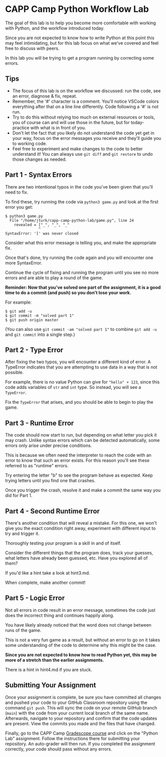# CAPP Camp Python Workflow Lab

The goal of this lab is to help you become more comfortable with working with Python, and the workflow introduced today.

Since you are not expected to know how to write Python at this point this may feel intimidating, but for this lab focus on what we've covered and feel free to discuss with peers.

In this lab you will be trying to get a program running by correcting some errors.

## Tips

- The focus of this lab is on the workflow we discussed: run the code, see an error, diagnose & fix, repeat.
- Remember, the '#' character is a comment. You'll notice VSCode colors everything after that on a line line differently. Code following a '#' is not run.
- Try to do this without relying too much on external resources or tools, you of course can and will use those in the future, but for today- practice with what is in front of you.
- Don't let the fact that you likely do not understand the code yet get in your way, focus on the error messages you receive and they'll guide you to working code.
- Feel free to experiment and make changes to the code to better understand it! You can always use `git diff` and `git restore` to undo those changes as needed.

## Part 1 - Syntax Errors

There are two intentional typos in the code you've been given that you'll need to fix.

To find these, try running the code via `python3 game.py` and look at the first error you get:

```
$ python3 game.py
  File "/home/jturk/capp-camp-python-lab/game.py", line 24
    revealed = ["_", "_", "_"
               ^
SyntaxError: '[' was never closed
```

Consider what this error message is telling you, and make the appropriate fix.

Once that's done, try running the code again and you will encounter one more SyntaxError.

Continue the cycle of fixing and running the program until you see no more errors and are able to play a round of the game.

**Reminder: Now that you've solved one part of the assignment, it is a good time to do a commit (and push) so you don't lose your work.**

For example:

```
$ git add -u
$ git commit -m "solved part 1"
$ git push origin master
```

(You can also use `git commit -am "solved part 1"` to combine `git add -u` and `git commit` into a single step.)

## Part 2 - Type Error

After fixing the two typos, you will encounter a different kind of error. A TypeError indicates that you are attempting to use data in a way that is not possible.

For example, there is no value Python can give for `"hello" + 123`, since this code adds variables of `str` and `int` type.
So instead, you will see a `TypeError`.

Fix the `TypeError` that arises, and you should be able to begin to play the game.

## Part 3 - Runtime Error

The code should now start to run, but depending on what letter you pick it may crash.
Unlike syntax errors which can be detected automatically, some errors only arise under precise conditions.

This is because we often need the interpreter to reach the code with an error to know that such an error exists. For this reason you'll see these referred to as "runtime" errors.

Try entering the letter "b" to see the program behave as expected. Keep trying letters until you find one that crashes.

Once you trigger the crash, resolve it and make a commit the same way you did for Part 1.

## Part 4 - Second Runtime Error

There's another condition that will reveal a mistake.
For this one, we won't give you the exact condition right away, experiment with different input to try and trigger it.

Thoroughly testing your program is a skill in and of itself.

Consider the different things that the program does, track your guesses, what letters have already been guessed, etc. Have you explored all of them?

If you'd like a hint take a look at hint3.md.

When complete, make another commit!

## Part 5 - Logic Error

Not all errors in code result in an error message, sometimes the code just does the incorrect thing and continues happily along.

You have likely already noticed that the word does not change between runs of the game.

This is not a very fun game as a result, but without an error to go on it takes some understanding of the code to determine why this might be the case.

**Since you are not expected to know how to read Python yet, this may be more of a stretch than the earlier assignments.**

There is a hint in hint4.md if you are stuck.

## Submitting Your Assignment

Once your assignment is complete, be sure you have committed all changes and pushed your code to your GitHub Classroom repository using the command `git push`. This will sync the code on your remote GitHub branch (`main`) with the code from your current local branch of the same name. Afterwards, navigate to your repository and confirm that the code updates are present. View the commits you made and the files that have changed.

Finally, go to the CAPP Camp [Gradescope course](https://www.gradescope.com/courses/834709) and click on the "Python Lab" assignment. Follow the instructions there for submitting your repository. An auto-grader will then run. If you completed the assignment correctly, your code should pass without any errors.
